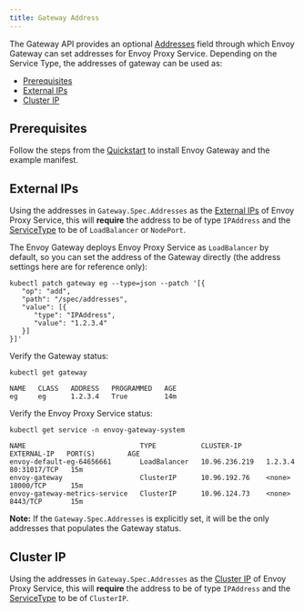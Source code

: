 ```yaml
---
title: Gateway Address
---
```


The Gateway API provides an optional [Addresses](https://gateway-api.sigs.k8s.io/reference/spec/#gateway.networking.k8s.io/v1.GatewayAddress) field through which Envoy Gateway can set addresses for Envoy Proxy Service. Depending on the Service Type, the addresses of gateway can be used as:

- [Prerequisites](#prerequisites)
- [External IPs](#external-ips)
- [Cluster IP](#cluster-ip)

## Prerequisites

Follow the steps from the [Quickstart](../quickstart) to install Envoy Gateway and the example manifest.

## External IPs

Using the addresses in `Gateway.Spec.Addresses` as the [External IPs](https://kubernetes.io/docs/concepts/services-networking/service/#external-ips) of Envoy Proxy Service, this will **require** the address to be of type `IPAddress` and the [ServiceType](../../api/extension_types#servicetype) to be of `LoadBalancer` or `NodePort`.

The Envoy Gateway deploys Envoy Proxy Service as `LoadBalancer` by default, so you can set the address of the Gateway directly (the address settings here are for reference only):

```shell
kubectl patch gateway eg --type=json --patch '[{
   "op": "add",
   "path": "/spec/addresses",
   "value": [{
      "type": "IPAddress",
      "value": "1.2.3.4"
   }]
}]'
```

Verify the Gateway status:

```shell
kubectl get gateway

NAME   CLASS   ADDRESS   PROGRAMMED   AGE
eg     eg      1.2.3.4   True         14m
```

Verify the Envoy Proxy Service status:

```shell
kubectl get service -n envoy-gateway-system

NAME                            TYPE           CLUSTER-IP      EXTERNAL-IP   PORT(S)        AGE
envoy-default-eg-64656661       LoadBalancer   10.96.236.219   1.2.3.4       80:31017/TCP   15m
envoy-gateway                   ClusterIP      10.96.192.76    <none>        18000/TCP      15m
envoy-gateway-metrics-service   ClusterIP      10.96.124.73    <none>        8443/TCP       15m
```

**Note:** If the `Gateway.Spec.Addresses` is explicitly set, it will be the only addresses that populates the Gateway status.

## Cluster IP

Using the addresses in `Gateway.Spec.Addresses` as the [Cluster IP](https://kubernetes.io/docs/concepts/services-networking/service/#type-clusterip) of Envoy Proxy Service, this will **require** the address to be of type `IPAddress` and the [ServiceType](../../api/extension_types#servicetype) to be of `ClusterIP`.
